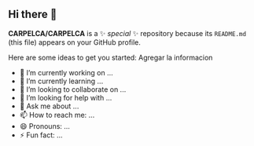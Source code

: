 ## Hi there 👋


**CARPELCA/CARPELCA** is a ✨ _special_ ✨ repository because its `README.md` (this file) appears on your GitHub profile.

Here are some ideas to get you started:
Agregar la informacion


- 🔭 I’m currently working on ...
- 🌱 I’m currently learning ...
- 👯 I’m looking to collaborate on ...
- 🤔 I’m looking for help with ...
- 💬 Ask me about ...
- 📫 How to reach me: ...
- 😄 Pronouns: ...
- ⚡ Fun fact: ...

